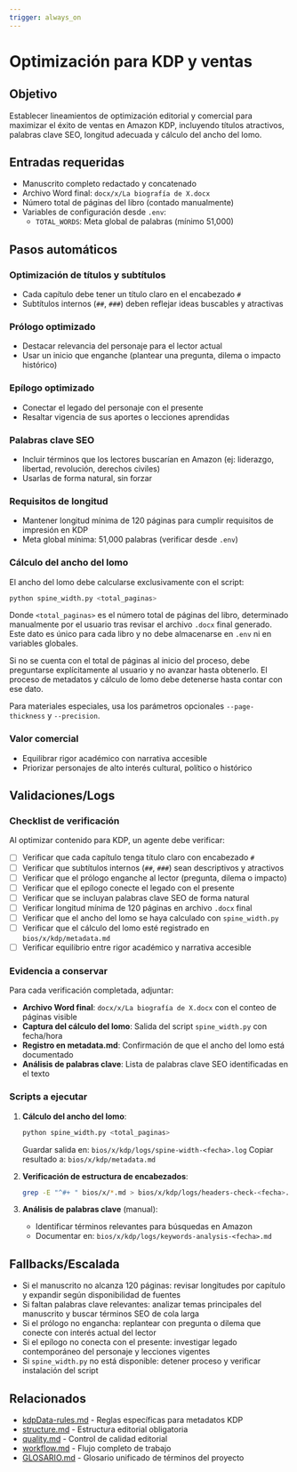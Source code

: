 ```yaml
---
trigger: always_on
---
```


# Optimización para KDP y ventas

## Objetivo
Establecer lineamientos de optimización editorial y comercial para maximizar el éxito de ventas en Amazon KDP, incluyendo títulos atractivos, palabras clave SEO, longitud adecuada y cálculo del ancho del lomo.

## Entradas requeridas
- Manuscrito completo redactado y concatenado
- Archivo Word final: `docx/x/La biografía de X.docx`
- Número total de páginas del libro (contado manualmente)
- Variables de configuración desde `.env`:
  - `TOTAL_WORDS`: Meta global de palabras (mínimo 51,000)

## Pasos automáticos

### Optimización de títulos y subtítulos
- Cada capítulo debe tener un título claro en el encabezado `#`
- Subtítulos internos (`##`, `###`) deben reflejar ideas buscables y atractivas

### Prólogo optimizado
- Destacar relevancia del personaje para el lector actual
- Usar un inicio que enganche (plantear una pregunta, dilema o impacto histórico)

### Epílogo optimizado
- Conectar el legado del personaje con el presente
- Resaltar vigencia de sus aportes o lecciones aprendidas

### Palabras clave SEO
- Incluir términos que los lectores buscarían en Amazon (ej: liderazgo, libertad, revolución, derechos civiles)
- Usarlas de forma natural, sin forzar

### Requisitos de longitud
- Mantener longitud mínima de 120 páginas para cumplir requisitos de impresión en KDP
- Meta global mínima: 51,000 palabras (verificar desde `.env`)

### Cálculo del ancho del lomo
El ancho del lomo debe calcularse exclusivamente con el script:

```bash
python spine_width.py <total_paginas>
```

Donde `<total_paginas>` es el número total de páginas del libro, determinado manualmente por el usuario tras revisar el archivo `.docx` final generado. Este dato es único para cada libro y no debe almacenarse en `.env` ni en variables globales.

Si no se cuenta con el total de páginas al inicio del proceso, debe preguntarse explícitamente al usuario y no avanzar hasta obtenerlo. El proceso de metadatos y cálculo de lomo debe detenerse hasta contar con ese dato.

Para materiales especiales, usa los parámetros opcionales `--page-thickness` y `--precision`.

### Valor comercial
- Equilibrar rigor académico con narrativa accesible
- Priorizar personajes de alto interés cultural, político o histórico

## Validaciones/Logs

### Checklist de verificación

Al optimizar contenido para KDP, un agente debe verificar:

- [ ] Verificar que cada capítulo tenga título claro con encabezado `#`
- [ ] Verificar que subtítulos internos (`##`, `###`) sean descriptivos y atractivos
- [ ] Verificar que el prólogo enganche al lector (pregunta, dilema o impacto)
- [ ] Verificar que el epílogo conecte el legado con el presente
- [ ] Verificar que se incluyan palabras clave SEO de forma natural
- [ ] Verificar longitud mínima de 120 páginas en archivo `.docx` final
- [ ] Verificar que el ancho del lomo se haya calculado con `spine_width.py`
- [ ] Verificar que el cálculo del lomo esté registrado en `bios/x/kdp/metadata.md`
- [ ] Verificar equilibrio entre rigor académico y narrativa accesible

### Evidencia a conservar

Para cada verificación completada, adjuntar:

- **Archivo Word final**: `docx/x/La biografía de X.docx` con el conteo de páginas visible
- **Captura del cálculo del lomo**: Salida del script `spine_width.py` con fecha/hora
- **Registro en metadata.md**: Confirmación de que el ancho del lomo está documentado
- **Análisis de palabras clave**: Lista de palabras clave SEO identificadas en el texto

### Scripts a ejecutar

1. **Cálculo del ancho del lomo**:
   ```bash
   python spine_width.py <total_paginas>
   ```
   Guardar salida en: `bios/x/kdp/logs/spine-width-<fecha>.log`
   Copiar resultado a: `bios/x/kdp/metadata.md`

2. **Verificación de estructura de encabezados**:
   ```bash
   grep -E "^#+ " bios/x/*.md > bios/x/kdp/logs/headers-check-<fecha>.log
   ```

3. **Análisis de palabras clave** (manual):
   - Identificar términos relevantes para búsquedas en Amazon
   - Documentar en: `bios/x/kdp/logs/keywords-analysis-<fecha>.md`

## Fallbacks/Escalada
- Si el manuscrito no alcanza 120 páginas: revisar longitudes por capítulo y expandir según disponibilidad de fuentes
- Si faltan palabras clave relevantes: analizar temas principales del manuscrito y buscar términos SEO de cola larga
- Si el prólogo no engancha: replantear con pregunta o dilema que conecte con interés actual del lector
- Si el epílogo no conecta con el presente: investigar legado contemporáneo del personaje y lecciones vigentes
- Si `spine_width.py` no está disponible: detener proceso y verificar instalación del script

## Relacionados
- [kdpData-rules.md](kdpData-rules.md) - Reglas específicas para metadatos KDP
- [structure.md](structure.md) - Estructura editorial obligatoria
- [quality.md](quality.md) - Control de calidad editorial
- [workflow.md](workflow.md) - Flujo completo de trabajo
- [GLOSARIO.md](../GLOSARIO.md) - Glosario unificado de términos del proyecto
